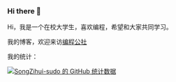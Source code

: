 ### Hi there 👋

<!--
**SongZihui-sudo/SongZihui-sudo** is a ✨ _special_ ✨ repository because its `README.md` (this file) appears on your GitHub profile.

Here are some ideas to get you started:

- 🔭 I’m currently working on ...
- 🌱 I’m currently learning ...
- 👯 I’m looking to collaborate on ...
- 🤔 I’m looking for help with ...
- 💬 Ask me about ...
- 📫 How to reach me: ...
- 😄 Pronouns: ...
- ⚡ Fun fact: ...
-->
Hi，我是一个在校大学生，喜欢编程，希望和大家共同学习。     

我的博客，欢迎来访[编程公社](s-zh.space)       

我的统计：   
     
[![SongZihui-sudo 的 GitHub 统计数据](https://github-readme-stats.vercel.app/api?username=SongZihui-sudo&show_icons=true&theme=cobalt)](https://github.com/anuraghazra/github-readme-stats)      
